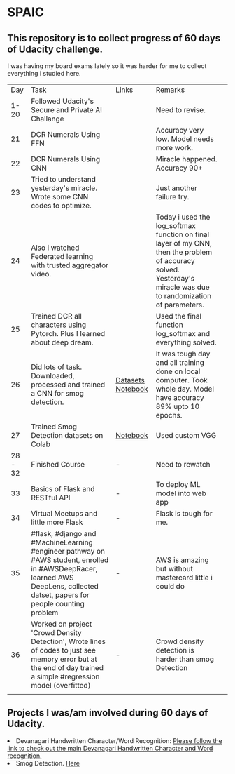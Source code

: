 # SPAIC
<h2> This repository is to collect progress of 60 days of Udacity challenge. </h2>
I was having my board exams lately so it was harder for me to collect everything i studied here. 
<table>
 <tr> 
  <td>Day</td>
  <td>Task</td>
  <td>Links</td>
  <td> Remarks<td>
 </tr>
 <tr>
  <td>1-20</td>
  <td>Followed Udacity's Secure and Private AI Challange</td>
  <td></td>
  <td> Need to revise. </td>
 </tr>
 <tr>
  <td> 21</td>
  <td> DCR Numerals Using FFN</td>
  <td></td>
  <td>Accuracy very low. Model needs more work.</td>
 </tr>
 <tr>
  <td> 22</td>
  <td>DCR Numerals Using CNN</td>
  <td></td>
  <td> Miracle happened. Accuracy 90+</td>
  </tr>
 <tr>
  <td>23</td>
  <td>Tried to understand yesterday's miracle. Wrote some CNN codes to optimize.</td>
  <td></td>
  <td>Just another failure try.</td>
 </tr>
 <tr>
   <td>24</td>
   <td> Also i watched Federated learning with trusted aggregator video.</td>
   <td></td>
   <td>Today i used the log_softmax function on final layer of my CNN, then the problem of accuracy solved. Yesterday's miracle was due to randomization of parameters.</td>
 </tr>
 
 <tr>
  <td>25</td>
  <td>Trained DCR all characters using Pytorch. Plus I learned about deep dream.</td>
  <td></td>
  <td>Used the final function log_softmax and everything solved.</td>
 </tr>
 <tr>
  <td>26</td>
  <td>Did lots of task. Downloaded, processed and trained a CNN for smog detection.</td>
 <td><a href = "https://sites.google.com/view/reside-dehaze-datasets">Datasets</a> <a href ="https://github.com/q-viper/SmogDetection"> Notebook</a> </td>
  <td>It was tough day and all training done on local computer. Took whole day. Model have accuracy 89% upto 10 epochs.</td>
 </tr>
 <tr>
  <td>27</td>
  <td>Trained Smog Detection datasets on Colab</td>
  <td><a href ="https://github.com/q-viper/SmogDetection"> Notebook</a></td>
  <td>Used custom VGG</td>
 </tr>
 <tr>
  <td>28 - 32</td>
  <td>Finished Course</td>
  <td>-</td>
  <td>Need to rewatch</td>
 </tr>
 
 <tr>
  <td>33</td>
  <td>Basics of Flask and RESTful API</td>
  <td>-</td>
  <td>To deploy ML model into web app</td>
 </tr>
 
 <tr>
  <td>34</td>
  <td>Virtual Meetups and little more Flask</td>
  <td>-</td>
  <td>Flask is tough for me.</td>
 </tr>
 
 <tr>
  <td>35</td>
  <td>#flask, #django and #MachineLearning #engineer pathway on #AWS student, enrolled in #AWSDeepRacer, learned AWS DeepLens, collected datset, papers for people counting problem</td>
  <td>-</td>
  <td>AWS is amazing but without mastercard little i could do</td>
 </tr>
 
 <tr>
  <td>36</td>
  <td>Worked on project 'Crowd Density Detection', Wrote lines of codes to just see memory error but at the end of day trained a simple #regression model (overfitted)</td>
  <td>-</td>
  <td>Crowd density detection is harder than smog Detection</td>
 </tr>
  
 <tr>
  <td></td>
  <td></td>
  <td></td>
  <td></td>
 </tr>
 
 
</table>
<h2> Projects I was/am involved during 60 days of Udacity. </h2>
<li> Devanagari Handwritten Character/Word Recognition: <a href = "https://github.com/q-viper/Devanagari-Character-Word-Recognition">Please follow the link to check out the main Devanagari Handwritten Character and Word recognition. </a>
   </li>
<li> Smog Detection. <a href="https://github.com/q-viper/SmogDetection"> Here </a></li>




